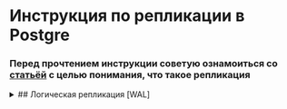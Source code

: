 # Инструкция по репликации в Postgre

### Перед прочтением инструкции советую ознамоиться со [статьёй](https://habr.com/ru/articles/514500/) с целью понимания, что такое репликация

<details><summary>## Логическая репликация [WAL]</summary>
Шаги установки:
1. Установка логического декодирования. Переходим по пути (для собственного удобства опишу полный путь для MacOS): ```/Library/PostgreSQL/17/data```. Открываем файл ```postgresql.conf``` и вписываем:
    ```
    wal_level = logical
    max_replication_slots = 5
    max_wal_senders = 10
    ```
  * Установка wal_level в значение logical позволяет WAL записывать информацию, необходимую для логического декодирования.
  * Убедитесь, что значение параметра max_replication_slots равно или больше количества коннекторов PostgreSQL, использующих WAL, и прибавьте к этому количество других слотов репликации, используемых вашей базой данных.
  * Убедитесь, что параметр max_wal_senders, определяющий максимальное количество одновременных соединений с WAL, как минимум вдвое превышает количество логических слотов репликации. Например, если ваша база данных использует в общей сложности 5 слотов репликации, значение параметра max_wal_senders должно быть 10 или больше.

2. Перезапустим сервис postgresql
   Команды для перезапуска postgresql для маководов, если она была установлена через ```.dmg``` с официального сайта:  
   ```sudo launchctl list | grep postgres``` - просмотр сервисов postgres  
   ```sudo launchctl start/stop postgresql-17``` - старт/остановка сервиса
  
3. Настроить логическую репликацию с помощью подключаемого модуля ```test_decoding```:<br/>
   Создайте слот логической репликации для базы данных, которую вы хотите синхронизировать, выполнив следующую команду:<br/>
    
   ``` SELECT pg_create_logical_replication_slot('replication_slot', 'test_decoding'); ```<br/>
   
   Чтобы убедиться в том, что слот был успешно создан, выполните следующую команду:<br/>
   
   ```SELECT slot_name, plugin, slot_type, database, active, restart_lsn, confirmed_flush_lsn FROM pg_replication_slots;```

5. Cоздайте публикацию для всех ваших таблиц или только для тех, что вам нужны. Если вы зададите конкретные таблицы, вы сможете добавить или удалить их из публикации позже.
  Все таблицы:  
   ```CREATE PUBLICATION pub FOR ALL TABLES;```
   Для определённых таблиц:
   ```CREATE PUBLICATION pub FOR TABLE table1, table2, table3;```
   По желанию вы можете выбрать, какие операции включить в публикацию. Например, следующая публикация включает для первой таблицы (table1) только операции INSERT и UPDATE.
   ```CREATE PUBLICATION insert_update_only_pub FOR TABLE table1 WITH (publish = 'INSERT, UPDATE');```

6. Убедитесь, что выбранные вами таблицы есть в публикации.
   ```SELECT * FROM pg_publication_tables WHERE pubname='pub';```
   OUTPUT:
   ```
   pubname | schemaname | tablename
    ---------+------------+-----------
    pub     | public     | table1
    pub     | public     | table2
    pub     | public     | table3
    (3 rows)
    ```
   С этого момента наша публикация ```pub``` будет отслеживать изменения всех таблиц в базе данных ```psql-stream```.

7. Заполним одну из таблиц некоторыми данными. <br/>
   Проверим содержимое в WAL при помощи запроса: <br/>
   ```SELECT * FROM pg_logical_slot_get_changes('replication_slot', NULL, NULL);```
   OUTPUT:
   ```
      lsn    | xid  |                          data                          
    -----------+------+--------------------------------------------------------
     0/19EA2C0 | 1045 | BEGIN 1045
     0/19EA2C0 | 1045 | table public.t: INSERT: id[integer]:1 name[text]:51459cbc211647e7b31c8720
     0/19EA300 | 1045 | table public.t: INSERT: id[integer]:2 name[text]:51459cbc211647e7b31c8720
     0/19EA340 | 1045 | table public.t: INSERT: id[integer]:3 name[text]:51459cbc211647e7b31c8720
     0/19EA380 | 1045 | table public.t: INSERT: id[integer]:4 name[text]:51459cbc211647e7b31c8720
     0/19EA3C0 | 1045 | table public.t: INSERT: id[integer]:5 name[text]:51459cbc211647e7b31c8720
     0/19EA400 | 1045 | table public.t: INSERT: id[integer]:6 name[text]:51459cbc211647e7b31c8720
     0/19EA440 | 1045 | table public.t: INSERT: id[integer]:7 name[text]:51459cbc211647e7b31c8720
     0/19EA480 | 1045 | table public.t: INSERT: id[integer]:8 name[text]:51459cbc211647e7b31c8720
     0/19EA4C0 | 1045 | table public.t: INSERT: id[integer]:9 name[text]:51459cbc211647e7b31c8720
     0/19EA500 | 1045 | table public.t: INSERT: id[integer]:10 name[text]:51459cbc211647e7b31c8720
     0/19EA5B0 | 1045 | COMMIT 1045
   ```
   * ```pg_logical_slot_peek_changes``` — это ещё одна команда PostgreSQL для просмотра изменений из записей WAL без их поглощения. Поэтому многократный вызов команды ```pg_logical_slot_peek_changes``` будет возвращать один и тот же результат.
   * В свою очередь, ```pg_logical_slot_get_changes``` возвращает результаты только при первом вызове. Последующие вызовы ```pg_logical_slot_get_changes``` возвращают пустые наборы результатов. Это означает, что при выполнении команды ```get``` результаты обрабатываются и удаляются, что значительно расширяет наши возможности по написанию логики использования этих событий для создания реплики таблицы.
  
8. Не забудьте избавиться от слота, который вам больше не нужен, чтобы остановить его поглощение. <br/>
    ```SELECT pg_drop_replication_slot('replication_slot');```

9. Создайте пользователя ```replication```, чтобы через него дополнительный сервер мог подключаться к основному: <br/>
    ```CREATE ROLE replication WITH REPLICATION PASSWORD '<superpassrowd>' LOGIN;```
   * Необходимо так же выделить права данной роли на чтение таблиц, на которые была зарегестрирована подписка
    ```GRANT SELECT ON [(ALL TABLES)|table_name] IN SCHEMA public TO replication;```

11. В файле ```pg_hba.conf``` разрешаем подключение этому пользователю (путь к нему можно найти при помощи запроса ```SHOW hba_file;```: <br/>
    ```
    # TYPE  DATABASE        USER            ADDRESS                 METHOD
    host    replication     replication     192.168.233.0/24         md5
    ```

12. Перезапускаем postgresql
13. В БД, на основе котороый будет происходить репликация, создаём её:
    ```
    CREATE PUBLICATION name_pub
    FOR TABLE public.table_name
    WITH (publish = 'insert, update, delete, truncate'); -- операции, которые будут разрешены
    ```
15. Переходим в БД, которая будет подключаться к публикации
16. Создаём подписку: <br/>
    ```
    CREATE SUBSCRIPTION name_sub
    CONNECTION 'host=localhost port=**** dbname=DB user=replication password=...'
    PUBLICATION name_pub
    WITH (copy_data = true);
    ```
</details>


   


